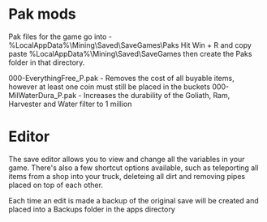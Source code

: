 # Pak mods

Pak files for the game go into - %LocalAppData%\Mining\Saved\SaveGames\Paks
Hit Win + R and copy paste %LocalAppData%\Mining\Saved\SaveGames then create the Paks folder in that directory.

000-EverythingFree_P.pak - Removes the cost of all buyable items, however at least one coin must still be placed in the buckets
000-MilWaterDura_P.pak - Increases the durability of the Goliath, Ram, Harvester and Water filter to 1 million

# Editor
The save editor allows you to view and change all the variables in your game. There's also a few shortcut options available, such as teleporting all items from a shop into your truck, deleteing all dirt and removing pipes placed on top of each other.

Each time an edit is made a backup of the original save will be created and placed into a Backups folder in the apps directory
